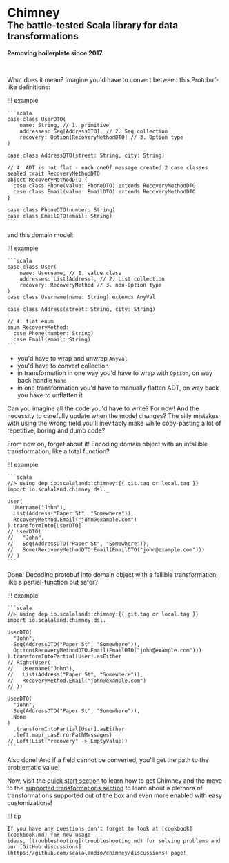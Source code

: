 <h1 style="margin-bottom:0">Chimney</h1>
<h2 style="margin-top:0">The battle-tested Scala library for data transformations</h2>

**Removing boilerplate since 2017.**

<br/>

What does it mean? Imagine you'd have to convert between this Protobuf-like definitions:

!!! example

    ```scala
    case class UserDTO(
        name: String, // 1. primitive
        addresses: Seq[AddressDTO], // 2. Seq collection
        recovery: Option[RecoveryMethodDTO] // 3. Option type
    )
    
    case class AddressDTO(street: String, city: String)
    
    // 4. ADT is not flat - each oneOf message created 2 case classes
    sealed trait RecoveryMethodDTO
    object RecoveryMethodDTO {
      case class Phone(value: PhoneDTO) extends RecoveryMethodDTO
      case class Email(value: EmailDTO) extends RecoveryMethodDTO
    }
    
    case class PhoneDTO(number: String)
    case class EmailDTO(email: String)
    ```

and this domain model:

!!! example

    ```scala
    case class User(
        name: Username, // 1. value class
        addresses: List[Address], // 2. List collection
        recovery: RecoveryMethod // 3. non-Option type
    )
    case class Username(name: String) extends AnyVal
    
    case class Address(street: String, city: String)
    
    // 4. flat enum
    enum RecoveryMethod:
      case Phone(number: String)
      case Email(email: String)
    ```

  - you'd have to wrap and unwrap `AnyVal`
  - you'd have to convert collection
  - in transformation in one way you'd have to wrap with `Option`, on way back handle `None`
  - in one transformation you'd have to manually flatten ADT, on way back you have to unflatten it

Can you imagine all the code you'd have to write? For now! And the necessity to carefully update when the model changes?
The silly mistakes with using the wrong field you'll inevitably make while copy-pasting a lot of repetitive, boring
and dumb code?

From now on, forget about it! Encoding domain object with an infallible transformation, like a total function?

!!! example

    ```scala
    //> using dep io.scalaland::chimney:{{ git.tag or local.tag }}
    import io.scalaland.chimney.dsl._
    
    User(
      Username("John"),
      List(Address("Paper St", "Somewhere")),
      RecoveryMethod.Email("john@example.com")
    ).transformInto[UserDTO]
    // UserDTO(
    //   "John",
    //   Seq(AddressDTO("Paper St", "Somewhere")),
    //   Some(RecoveryMethodDTO.Email(EmailDTO("john@example.com")))
    // )
    ```

Done! Decoding protobuf into domain object with a fallible transformation, like a partial-function but safer?

!!! example

    ```scala
    //> using dep io.scalaland::chimney:{{ git.tag or local.tag }}
    import io.scalaland.chimney.dsl._

    UserDTO(
      "John",
      Seq(AddressDTO("Paper St", "Somewhere")),
      Option(RecoveryMethodDTO.Email(EmailDTO("john@example.com")))
    ).transformIntoPartial[User].asEither
    // Right(User(
    //   Username("John"),
    //   List(Address("Paper St", "Somewhere")),
    //   RecoveryMethod.Email("john@example.com")
    // ))
    
    UserDTO(
      "John",
      Seq(AddressDTO("Paper St", "Somewhere")),
      None
    )
      .transformIntoPartial[User].asEither
      .left.map(_.asErrorPathMessages)
    // Left(List("recovery" -> EmptyValue))
    ```

Also done! And if a field cannot be converted, you'll get the path to the problematic value!

Now, visit the [quick start section](quickstart.md) to learn how to get Chimney and the move
to the [supported transformations section](supported-transformations.md) to learn about a plethora of transformations
supported out of the box and even more enabled with easy customizations!

!!! tip

    If you have any questions don't forget to look at [cookbook](cookbook.md) for new usage
    ideas, [troubleshooting](troubleshooting.md) for solving problems and
    our [GitHub discussions](https://github.com/scalalandio/chimney/discussions) page! 
